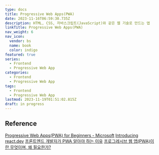 ```yaml
---
type: docs
title: Progressive Web Apps(PWA)
date: 2023-11-16T06:59:30.735Z
description: HTML, CSS, 자바스크립트(JavaScript)와 같은 웹 기술로 만드는 앱
linkTitle: Progressive Web Apps(PWA)
nav_weight: 6
nav_icon:
  vendor: bs
  name: book
  color: indigo
featured: true
series:
  - Frontend
  - Progressive Web App
categories:
  - Frontend
  - Progressive Web App
tags:
  - Frontend
  - Progressive Web App
lastmod: 2023-11-19T01:51:02.815Z
draft: in progress
---
```


## Reference

[Progressive Web Apps(PWA) for Beginners - Microsoft](https://www.youtube.com/playlist?list=PLlrxD0HtieHjqO1pNqScMngrV7oFro-TY#fef)
[Introducing react.dev](https://react.dev/blog/2023/03/16/introducing-react-dev)
[프론트엔드 개발자가 PWA 알아야 하는 이유](https://yozm.wishket.com/magazine/detail/1969/)
[프로그레시브 웹 앱(PWA)이란 무엇이며, 왜 필요한가?](https://yozm.wishket.com/magazine/detail/537/)
